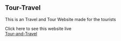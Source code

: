 ## Tour-Travel
This is an Travel and Tour Website made for the tourists 


Click here to see this website live \
 [Tour-and-Travel](https://sayan-maity.github.io/Tour---Travel/) 
